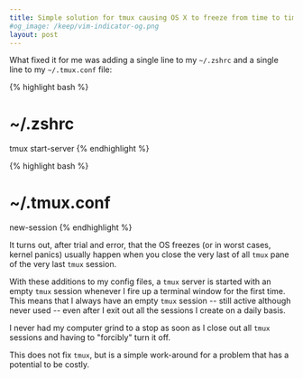 ```yaml
---
title: Simple solution for tmux causing OS X to freeze from time to time
#og_image: /keep/vim-indicator-og.png
layout: post
---
```


What fixed it for me was adding a single line to my `~/.zshrc` and a single line to my `~/.tmux.conf` file:

{% highlight bash %}
# ~/.zshrc
tmux start-server
{% endhighlight %}

{% highlight bash %}
# ~/.tmux.conf
new-session
{% endhighlight %}

It turns out, after trial and error, that the OS freezes (or in worst cases, kernel panics) usually happen
when you close the very last of all `tmux` pane of the very last `tmux` session. 

With these additions to my config files, a `tmux` server is started with an empty `tmux` session whenever I fire up a terminal
window for the first time. This means that I always have an empty `tmux` session -- still active although never used -- even after
I exit out all the sessions I create on a daily basis.

I never had my computer grind to a stop as soon as I close out all `tmux`
sessions and having to "forcibly" turn it off.

This does not fix `tmux`, but is a simple work-around for a problem that has
a potential to be costly.

